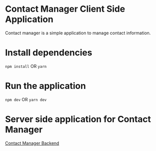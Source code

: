 # Contact Manager Client Side Application

Contact manager is a simple application to manage contact information.

# Install dependencies

`npm install`
OR
`yarn`

# Run the application

`npm dev`
OR
`yarn dev`

# Server side application for Contact Manager

[Contact Manager Backend](https://github.com/crazieeKinG/Contact-manager-BE)